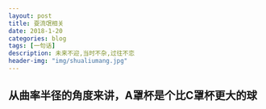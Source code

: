 ```yaml
---
layout: post
title: 耍流氓相关
date: 2018-1-20
categories: blog
tags: [一句话]
description: 未来不迎,当时不杂,过往不恋
header-img: "img/shualiumang.jpg"
---
```


## 从曲率半径的角度来讲，A罩杯是个比C罩杯更大的球
